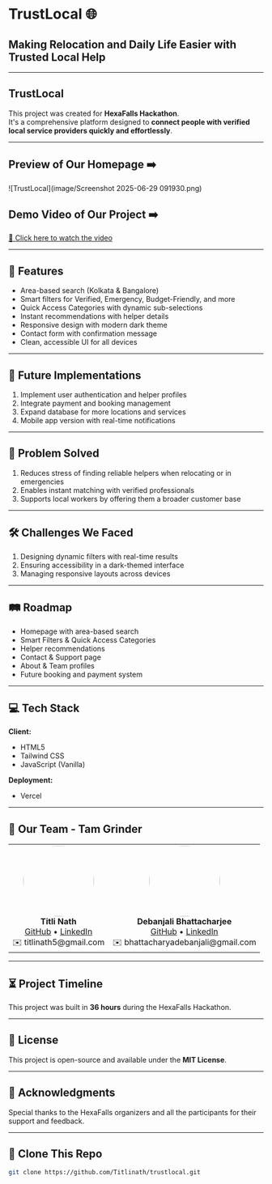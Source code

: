 # TrustLocal 🌐

## Making Relocation and Daily Life Easier with Trusted Local Help

---

## TrustLocal

This project was created for **HexaFalls Hackathon**.  
It's a comprehensive platform designed to **connect people with verified local service providers quickly and effortlessly**.

---

## Preview of Our Homepage ➡️

![TrustLocal](image/Screenshot 2025-06-29 091930.png)


## Demo Video of Our Project ➡️

[🎥 Click here to watch the video](https://your-demo-video-link.com)

---

## 🌟 Features

- Area-based search (Kolkata & Bangalore)
- Smart filters for Verified, Emergency, Budget-Friendly, and more
- Quick Access Categories with dynamic sub-selections
- Instant recommendations with helper details
- Responsive design with modern dark theme
- Contact form with confirmation message
- Clean, accessible UI for all devices

---

## 🚀 Future Implementations

1. Implement user authentication and helper profiles
2. Integrate payment and booking management
3. Expand database for more locations and services
4. Mobile app version with real-time notifications

---

## 🎯 Problem Solved

1. Reduces stress of finding reliable helpers when relocating or in emergencies
2. Enables instant matching with verified professionals
3. Supports local workers by offering them a broader customer base

---

## 🛠 Challenges We Faced

1. Designing dynamic filters with real-time results
2. Ensuring accessibility in a dark-themed interface
3. Managing responsive layouts across devices

---

## 🛤 Roadmap

- Homepage with area-based search
- Smart Filters & Quick Access Categories
- Helper recommendations
- Contact & Support page
- About & Team profiles
- Future booking and payment system

---

## 💻 Tech Stack

**Client:**  
- HTML5  
- Tailwind CSS  
- JavaScript (Vanilla)

**Deployment:**  
- Vercel

---

## 👥 Our Team - Tam Grinder


<table>
  <tr>
    <td align="center">
      <img src="https://github.com/yourusername/yourrepo/blob/main/images/Titli.jpg?raw=true" width="140" style="border-radius:50%"><br/>
      <b>Titli Nath</b><br/>
      <a href="https://github.com/Titlinath">GitHub</a> • <a href="https://www.linkedin.com/in/titli-nath-a976b7249/">LinkedIn</a><br/>
      ✉️ titlinath5@gmail.com
    </td>
    <td align="center">
      <img src="https://github.com/yourusername/yourrepo/blob/main/images/Debanjali.jpg?raw=true" width="140" style="border-radius:50%"><br/>
      <b>Debanjali Bhattacharjee</b><br/>
      <a href="https://github.com/Debanjali1234">GitHub</a> • <a href="https://www.linkedin.com/in/debanjali-bhattacharjee-9a7397269/">LinkedIn</a><br/>
      ✉️ bhattacharyadebanjali@gmail.com
    </td>
  </tr>
</table>


---

## ⏳ Project Timeline

This project was built in **36 hours** during the HexaFalls Hackathon.

---

## 📄 License

This project is open-source and available under the **MIT License**.

---

## 🙏 Acknowledgments

Special thanks to the HexaFalls organizers and all the participants for their support and feedback.

---

## 📂 Clone This Repo

```bash
git clone https://github.com/Titlinath/trustlocal.git
